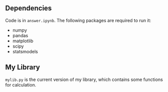 ## Dependencies

Code is in `answer.ipynb`. The following packages are required to run it:

- numpy
- pandas
- matplotlib
- scipy
- statsmodels

## My Library

`mylib.py` is the current version of my library, which contains some functions for calculation.